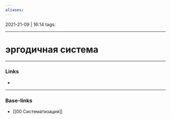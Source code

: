 ```yaml
---
aliases:
---
```

2021-21-09 | 16:14
tags: 
___

# эргодичная система

___
### Links
- 

___
### Base-links
- [[00 Систематизация]]

